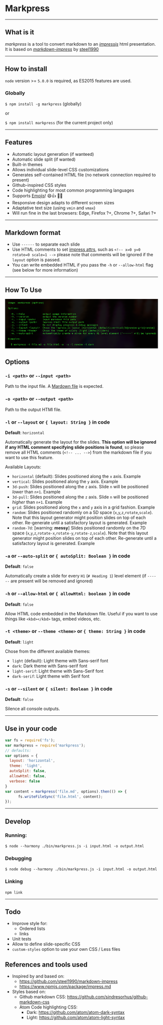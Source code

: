 # Markpress

-----------------------------
## What is it
*markpress* is a tool to convert markdown to an [*impressjs*](https://github.com/impress/impress.js/) html presentation. It is based on [*markdown-impress*](https://github.com/steel1990/markdown-impress) by [steel1990](https://github.com/steel1990)

-----------------------------
## How to install

`node` version >= `5.0.0` is required, as ES2015 features are used.

### Globally
`$ npm install -g markpress`  (globally)

or

`$ npm install markpress` (for the current project only)

-----------------------------
## Features
- Automatic layout generation (if wanteed)
- Automatic slide split (if wanted)
- Built-in themes
- Allows individual slide-level CSS customizations
- Generates self-contained HTML file (no network connection required to present)
- Github-inspired CSS styles
- Code highlighting for most common programming languages
- Supports [Emojis](http://www.emoji-cheat-sheet.com/)! :smile::thumbsup: :camel::dash:
- Responsive design adapts to different screen sizes
- Adaptative text size (using `vmin` and `vmax`)
- Will run fine in the last browsers: Edge, Firefox ?+, Chrome ?+, Safari ?+

-----------------------------
## Markdown format
+ Use `------` to separate each slide
+ Use HTML comments to set [impress attrs](https://github.com/impress/impress.js/), such as `<!-- x=0 y=0 rotate=0 scale=1 -->` please note that comments will be ignored if the `layout` option is passed.
+ You can write embedded HTML if you pass the `-h` or `--allow-html` flag (see below for more information)

-----------------------------
## How To Use

![How to use markpress](./markpress-help.png)

## Options

### `-i <path>` or `--input <path>`

Path to the input file. A [Mardown file](https://daringfireball.net/projects/markdown/) is expected.

### `-o <path>` or `--output <path>`

Path to the output HTMl file.

### `-l` or `--layout` or `{ layout: String }` in code

**Default**: `horizontal`

Automatically generate the layout for the slides. **This option will be ignored if any HTML comment specifying slide positions is found**, so please remove all HTML comments (`<!-- ... -->`) from the markdown file if you want to use this feature.

Available Layouts:

- `horizontal` (default): Slides positioned along the `x` axis. Example
- `vertical`: Slides positioned along the `y` axis. Example
- `3d-push`: Slides positioned along the `z` axis. Slide `n` will be positioned *lower* than `n+1`. Example
- `3d-pull`: Slides positioned along the `z` axis. Slide `n` will be positioned *higher* than `n+1`. Example
- `grid`: Slides positioned along the `x` and `y` axis in a grid fashion. Example
- `random`: Slides positioned randomly on a 5D space (`x`,`y`,`z`,`rotate`,`scale`). Note that this layout generator might position slides on top of each other. Re-generate until a satisfactory layout is generated. Example
- `random-7d`: [warning: **messy**] Slides positioned randomly on the 7D space (`x`,`y`,`z`,`rotate-x`,`rotate-y`,`rotate-z`,`scale`). Note that this layout generator might position slides on top of each other. Re-generate until a satisfactory layout is generated. Example

### `-a` or `--auto-split` or `{ autoSplit: Boolean }` in code

**Default**: `false`

Automatically create a slide for every `H1` (`# Heading 1`) level element (if `------` are present will be removed and ignored)

### `-h` or `--allow-html` or `{ allowHtml: boolean }` in code

**Default**: `false`

Allow HTML code embedded in the Markdown file. Useful if you want to use things like `<kbd></kbd>` tags, embed videos, etc.

### `-t <theme>` or `--theme <theme>` or `{ theme: String }` in code

**Default**: `light`

Chose from the different available themes:

- `light` (default): Light theme with Sans-serif font
- `dark`: Dark theme with Sans-serif font
- `light-serif`: Light theme with Sans-Serif font
- `dark-serif`: Light theme with Serif font

### `-s` or `--silent` or `{ silent: Boolean }` in code

**Default**: `false`

Silence all console outputs.

-------------------------------
## Use in your code

```js
var fs = require('fs');
var markpress = require('markpress');
// defaults:
var options = {
  layout: 'horizontal',
  theme: 'light',
  autoSplit: false,
  allowHtml: false,
  verbose: false
}
var content = markpress('file.md', options).then(() => {
      fs.writeFileSync('file.html', content);
});
```

-------------------------------
## Develop

### Running:

`$ node --harmony ./bin/markpress.js -i input.html -o output.html`

### Debugging

`$ node debug --harmony ./bin/markpress.js -i input.html -o output.html`

### Linking

`npm link`

-------------------------------
## Todo

- Improve style for:
  - Ordered lists
  - links
- Unit tests
- Allow to define slide-specific CSS
- `custom-styles` option to use your own CSS / Less files


## References and tools used

- Inspired by and based on:
  - https://github.com/steel1990/markdown-impress
  - https://www.npmjs.com/package/impress.md
- Styles based on:
  - Github markdown CSS: https://github.com/sindresorhus/github-markdown-css
  - Atom Code highlighting CSS:
    - Dark: https://github.com/atom/atom-dark-syntax
    - Light: https://github.com/atom/atom-light-syntax
